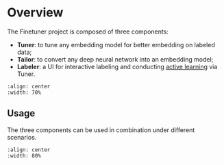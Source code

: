 # Overview

The Finetuner project is composed of three components:
- **Tuner**: to tune any embedding model for better embedding on labeled data;
- **Tailor**: to convert any deep neural network into an embedding model;
- **Labeler**: a UI for interactive labeling and conducting [active learning](https://en.wikipedia.org/wiki/Active_learning_(machine_learning)) via Tuner.

```{figure} finetuner-composition.svg
:align: center
:width: 70%
```

## Usage

The three components can be used in combination under different scenarios.


```{figure} four-usecases.svg
:align: center
:width: 80%
```


